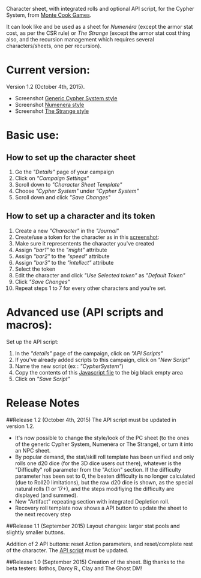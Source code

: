 Character sheet, with integrated rolls and optional API script, for the Cypher System, from [Monte Cook Games](http://www.montecookgames.com/games/).

It can look like and be used as a sheet for _Numen&eacute;ra_ (except the armor stat cost, as per the CSR rule) or _The Strange_ (except the armor stat cost thing also, and the recursion management which requires several characters/sheets, one per recursion).

# Current version:
Version 1.2 (October 4th, 2015).

* Screenshot [Generic Cypher System style](CypherSystem.png)
* Screenshot [Numenera style](CypherSystem_style_Numenera.png)
* Screenshot [The Strange style](CypherSystem_style_TheStrange.png)

# Basic use:

## How to set up the character sheet
1. Go the _"Details"_ page of your campaign
2. Click on _"Campaign Settings"_
3. Scroll down to _"Character Sheet Template"_
4. Choose _"Cypher System"_ under _"Cypher System"_
5. Scroll down and click _"Save Changes"_

## How to set up a character and its token
1. Create a new _"Character"_ in the _"Journal"_
2. Create/use a token for the character as in this [screenshot](CypherSystem_setup_the_character_token.jpg):
  1. Make sure it representents the character you've created
  2. Assign _"bar1"_ to the _"might"_ attribute
  3. Assign _"bar2"_ to the _"speed"_ attribute
  4. Assign _"bar3"_ to the _"intellect"_ attribute
3. Select the token
4. Edit the character and click _"Use Selected token"_ as _"Default Token"_
5. Click _"Save Changes"_
6. Repeat steps 1 to 7 for every other characters and you're set.

# Advanced use (API scripts and macros):
Set up the API script:

1. In the _"details"_ page of the campaign, click on _"API Scripts"_
2. If you've already added scripts to this campaign, click on _"New Script"_
3. Name the new script (ex : _"CypherSystem"_)
4. Copy the contents of this [Javascript file](https://github.com/Roll20/roll20-api-scripts/blob/master/CypherSystemSheet/cyphersystemsheet.js) to the big black empty area
5. Click on _"Save Script"_


# Release Notes

##Release 1.2 (October 4th, 2015)
The API script must be updated in version 1.2.

* It's now possible to change the style/look of the PC sheet (to the ones of the generic Cypher System,  Numen&eacute;ra or The Strange), or turn it into an NPC sheet.
* By popular demand, the stat/skill roll template has been unified and only rolls one d20 dice (for the 3D dice users out there), whatever is the "Difficulty" roll parameter from the "Action" section. If the difficulty parameter has been set to 0, the beaten difficulty is no longer calculated (due to Roll20 limitations), but the raw d20 dice is shown, as the special natural rolls (1 or 17+), and the steps modifiying the difficulty are displayed (and summed).
* New "Artifact" repeating section with integrated Depletion roll.
* Recovery roll template now shows a API button to update the sheet to the next recovery step

##Release 1.1 (September 2015)
Layout changes: larger stat pools and slightly smaller buttons.

Addition of 2 API buttons: reset Action parameters, and reset/complete rest of the character.
The [API script](https://github.com/Roll20/roll20-api-scripts/blob/master/CypherSystemSheet/cyphersystemsheet.js) must be updated.

##Release 1.0 (September 2015)
Creation of the sheet.
Big thanks to the beta testers: llothos, Darcy R., Clay and The Ghost DM!
